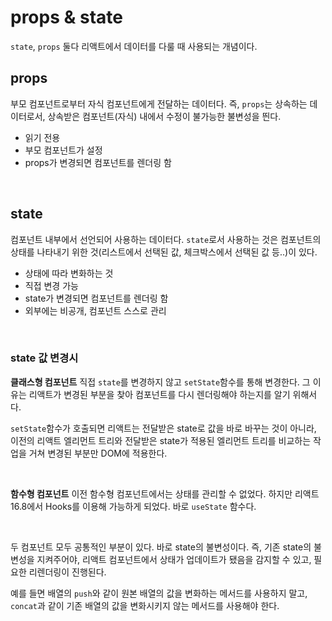 # props & state

`state`, `props` 둘다 리액트에서 데이터를 다룰 때 사용되는 개념이다.

## props

부모 컴포넌트로부터 자식 컴포넌트에게 전달하는 데이터다. 즉, `props`는 상속하는 데이터로서, 상속받은 컴포넌트(자식) 내에서 수정이 불가능한 불변성을 띈다.

- 읽기 전용
- 부모 컴포넌트가 설정
- props가 변경되면 컴포넌트를 렌더링 함

</br>

## state

컴포넌트 내부에서 선언되어 사용하는 데이터다. `state`로서 사용하는 것은 컴포넌트의 상태를 나타내기 위한 것(리스트에서 선택된 값, 체크박스에서 선택된 값 등..)이 있다.

- 상태에 따라 변화하는 것
- 직접 변경 가능
- state가 변경되면 컴포넌트를 렌더링 함
- 외부에는 비공개, 컴포넌트 스스로 관리

</br>

### state 값 변경시

**클래스형 컴포넌트**
직접 `state`를 변경하지 않고 `setState`함수를 통해 변경한다. 그 이유는 리액트가 변경된 부분을 찾아 컴포넌트를 다시 렌더링해야 하는지를 알기 위해서다.

`setState`함수가 호출되면 리액트는 전달받은 state로 값을 바로 바꾸는 것이 아니라, 이전의 리액트 엘리먼트 트리와 전달받은 state가 적용된 엘리먼트 트리를 비교하는 작업을 거쳐 변경된 부분만 DOM에 적용한다.

</br>

**함수형 컴포넌트**
이전 함수형 컴포넌트에서는 상태를 관리할 수 없었다. 하지만 리액트 16.8에서 Hooks를 이용해 가능하게 되었다. 바로 `useState` 함수다.

</br>

두 컴포넌트 모두 공통적인 부분이 있다. 바로 state의 불변성이다. 즉, 기존 state의 불변성을 지켜주어야, 리액트 컴포넌트에서 상태가 업데이트가 됐음을 감지할 수 있고, 필요한 리렌더링이 진행된다.

예를 들면 배열의 `push`와 같이 원본 배열의 값을 변화하는 메서드를 사용하지 말고, `concat`과 같이 기존 배열의 값을 변화시키지 않는 메서드를 사용해야 한다.
